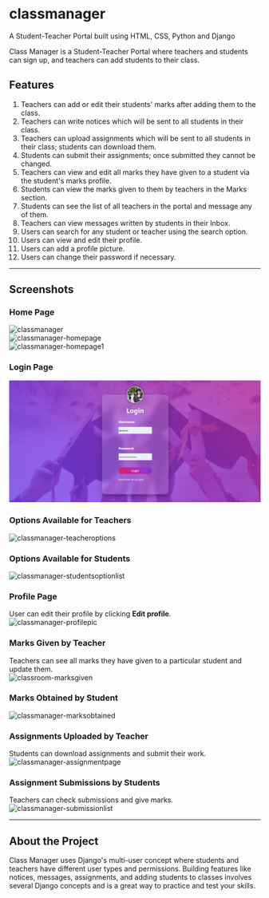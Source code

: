 # classmanager
A Student-Teacher Portal built using HTML, CSS, Python and Django

Class Manager is a Student-Teacher Portal where teachers and students can sign up, and teachers can add students to their class.

## Features
1. Teachers can add or edit their students' marks after adding them to the class.  
2. Teachers can write notices which will be sent to all students in their class.  
3. Teachers can upload assignments which will be sent to all students in their class; students can download them.  
4. Students can submit their assignments; once submitted they cannot be changed.  
5. Teachers can view and edit all marks they have given to a student via the student's marks profile.  
6. Students can view the marks given to them by teachers in the Marks section.  
7. Students can see the list of all teachers in the portal and message any of them.  
8. Teachers can view messages written by students in their Inbox.  
9. Users can search for any student or teacher using the search option.  
10. Users can view and edit their profile.  
11. Users can add a profile picture.  
12. Users can change their password if necessary.

---

## Screenshots

### Home Page
![classmanager](https://user-images.githubusercontent.com/172628.png)  
![classmanager-homepage](https://user-images.githubusercontent.com/59278577/85334362-c2203080-b4f8-11ea-973c-e9ff6b481810.PNG)  
![classmanager-homepage1](https://user-images.githubusercontent.com/59278577/85334481-f398fc00-b4f8-11ea-88fc-ba3371076930.PNG)  

### Login Page
![classmanager-loginpage](https://raw.githubusercontent.com/jayeshdhobi/Academix/main/classmanager/static/images/photos/login.png)  

### Options Available for Teachers
![classmanager-teacheroptions](#) <!-- Replace `#` with the real image URL -->

### Options Available for Students
![classmanager-studentsoptionlist](#) <!-- Replace `#` with the real image URL -->

### Profile Page
User can edit their profile by clicking **Edit profile**.  
![classmanager-profilepic](https://user-images.githubusercontent.com/59278577/85335035-f34d3080-b4f9-11ea-9478-bc4632798eef.PNG)

### Marks Given by Teacher
Teachers can see all marks they have given to a particular student and update them.  
![classroom-marksgiven](https://user-images.githubusercontent.com/59278577/85335383-8d14dd80-b4fa-11ea-8257-797c5a0fe52a.PNG)

### Marks Obtained by Student
![classmanager-marksobtained](https://user-images.githubusercontent.com/59278577/85335564-d6fdc380-b4fa-11ea-8219-09d40f96f8e7.PNG)

### Assignments Uploaded by Teacher
Students can download assignments and submit their work.  
![classmanager-assignmentpage](https://user-images.githubusercontent.com/59278577/85335929-6c995300-b4fb-11ea-883d-48ab096dd89a.PNG)

### Assignment Submissions by Students
Teachers can check submissions and give marks.  
![classmanager-submissionlist](https://user-images.githubusercontent.com/59278577/85335777-2e039880-b4fb-11ea-8d7d-0edc517ac11e.PNG)

---

## About the Project
Class Manager uses Django's multi-user concept where students and teachers have different user types and permissions. Building features like notices, messages, assignments, and adding students to classes involves several Django concepts and is a great way to practice and test your skills.

